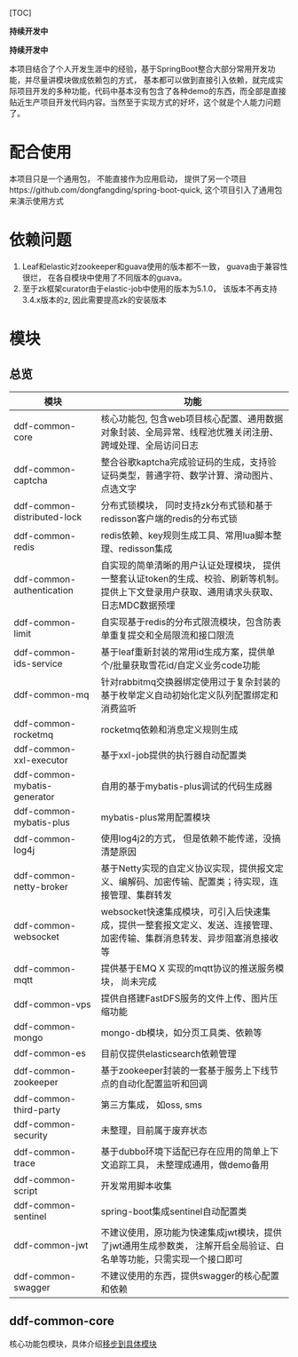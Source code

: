 [TOC]

**持续开发中**

**持续开发中**

本项目结合了个人开发生涯中的经验，基于SpringBoot整合大部分常用开发功能，并尽量讲模块做成依赖包的方式， 基本都可以做到直接引入依赖，就完成实际项目开发的多种功能，代码中基本没有包含了各种demo的东西，而全部是直接贴近生产项目开发代码内容。当然至于实现方式的好坏，这个就是个人能力问题了。

# 配合使用
本项目只是一个通用包， 不能直接作为应用启动， 提供了另一个项目https://github.com/dongfangding/spring-boot-quick, 这个项目引入了通用包来演示使用方式

# 依赖问题
1. Leaf和elastic对zookeeper和guava使用的版本都不一致， guava由于兼容性很烂， 在各自模块中使用了不同版本的guava。
2. 至于zk框架curator由于elastic-job中使用的版本为5.1.0， 该版本不再支持3.4.x版本的z, 因此需要提高zk的安装版本

# 模块

## 总览

| 模块                           | 功能                                                                        |
|------------------------------|---------------------------------------------------------------------------|
| ddf-common-core              | 核心功能包, 包含web项目核心配置、通用数据对象封装、全局异常、线程池优雅关闭注册、跨域处理、全局访问日志                    |
| ddf-common-captcha           | 整合谷歌kaptcha完成验证码的生成，支持验证码类型，普通字符、数学计算、滑动图片、点选文字                           |
| ddf-common-distributed-lock  | 分布式锁模块， 同时支持zk分布式锁和基于redisson客户端的redis的分布式锁                               |
| ddf-common-redis             | redis依赖、key规则生成工具、常用lua脚本整理、redisson集成                                    |
| ddf-common-authentication    | 自实现的简单清晰的用户认证处理模块， 提供一整套认证token的生成、校验、刷新等机制。提供上下文登录用户获取、通用请求头获取、日志MDC数据预埋 |
| ddf-common-limit             | 自实现基于redis的分布式限流模块，包含防表单重复提交和全局限流和接口限流                                    |
| ddf-common-ids-service       | 基于leaf重新封装的常用id生成方案，提供单个/批量获取雪花id/自定义业务code功能                             |
| ddf-common-mq                | 针对rabbitmq交换器绑定使用过于复杂封装的基于枚举定义自动初始化定义队列配置绑定和消费监听                          |
| ddf-common-rocketmq          | rocketmq依赖和消息定义规则生成                                                       |
| ddf-common-xxl-executor      | 基于xxl-job提供的执行器自动配置类                                                      |
| ddf-common-mybatis-generator | 自用的基于mybatis-plus调试的代码生成器                                                 |
| ddf-common-mybatis-plus      | mybatis-plus常用配置模块                                                        |
| ddf-common-log4j             | 使用log4j2的方式， 但是依赖不能传递，没搞清楚原因                                              |
| ddf-common-netty-broker      | 基于Netty实现的自定义协议实现，提供报文定义、编解码、加密传输、配置类；待实现，连接管理、集群转发                       |
| ddf-common-websocket         | websocket快速集成模块，可引入后快速集成，提供一整套报文定义、发送、连接管理、加密传输、集群消息转发、异步阻塞消息接收等          |
| ddf-common-mqtt              | 提供基于EMQ X 实现的mqtt协议的推送服务模块， 尚未完成                                          |
| ddf-common-vps               | 提供自搭建FastDFS服务的文件上传、图片压缩功能                                                |
| ddf-common-mongo             | mongo-db模块，如分页工具类、依赖等                                                     |
| ddf-common-es                | 目前仅提供elasticsearch依赖管理                                                    |
| ddf-common-zookeeper         | 基于zookeeper封装的一套基于服务上下线节点的自动化配置监听和回调                                      |
| ddf-common-third-party       | 第三方集成， 如oss, sms                                                          |
| ddf-common-security          | 未整理，目前属于废弃状态                                                              |
| ddf-common-trace             | 基于dubbo环境下适配已存在应用的简单上下文追踪工具， 未整理成通用，做demo备用                               |
| ddf-common-script            | 开发常用脚本收集                                                                  |
| ddf-common-sentinel          | spring-boot集成sentinel自动配置类                                                |
| ddf-common-jwt               | 不建议使用，原功能为快速集成jwt模块，提供了jwt通用生成参数类， 注解开启全局验证、白名单等功能，只需实现一个接口即可             |
| ddf-common-swagger           | 不建议使用的东西，提供swagger的核心配置和依赖                                                |

## ddf-common-core
核心功能包模块，具体介绍[移步到具体模块](https://github.com/dongfangding/ddf-common/tree/dev/ddf-common-core)

